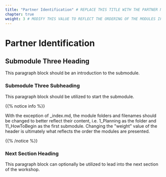 ```yaml
---
title: "Partner Identification" # REPLACE THIS TITLE WITH THE PARTNER NAME
chapter: true
weight: 3 # MODIFY THIS VALUE TO REFLECT THE ORDERING OF THE MODULES IF APPLICABLE
---
```


# Partner Identification <!-- MODIFY THIS HEADING WITH THE PARTNER NAME -->

## Submodule Three Heading <!-- MODIFY THIS SUBHEADING -->

This paragraph block should be an introduction to the submodule.

### Submodule Three Subheading <!-- MODIFY THIS SUBHEADING -->
This paragraph block should be utilized to start the submodule. <br>

{{% notice info %}}
<p style='text-align: left;'>
With the exception of _index.md, the module folders and filenames should be changed to better reflect their content, i.e. 1_Planning as the folder and 11_HowToBegin as the first submodule. Changing the "weight" value of the header is ultimately what reflects the order the modules are presented.
</p>
{{% /notice %}}

### Next Section Heading <!-- MODIFY THIS HEADING -->
This paragraph block can optionally be utilized to lead into the next section of the workshop.